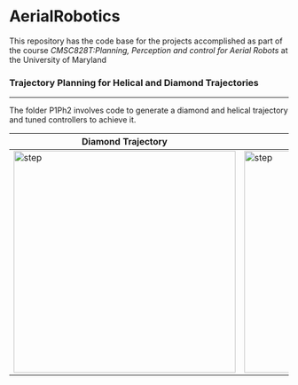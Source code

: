 # AerialRobotics
This repository has the code base for the projects accomplished as part of the course _CMSC828T:Planning, Perception and control for Aerial Robots_ at the University of Maryland 
### Trajectory Planning for Helical and Diamond Trajectories
---------------------------------------
The folder P1Ph2 involves code to generate a diamond and helical trajectory and tuned controllers to achieve it.

| Diamond Trajectory  | Helical Trajectory|
| ------------------- | ----------------- |
| <img src="https://github.com/rishabh1b/AerialRobotics/blob/master/P1/P1Ph2/gifs/diamond.gif" alt="step" width="400">| <img src="https://github.com/rishabh1b/AerialRobotics/blob/master/P1/P1Ph2/gifs/helical.gif" alt="step" width="400"/>|

